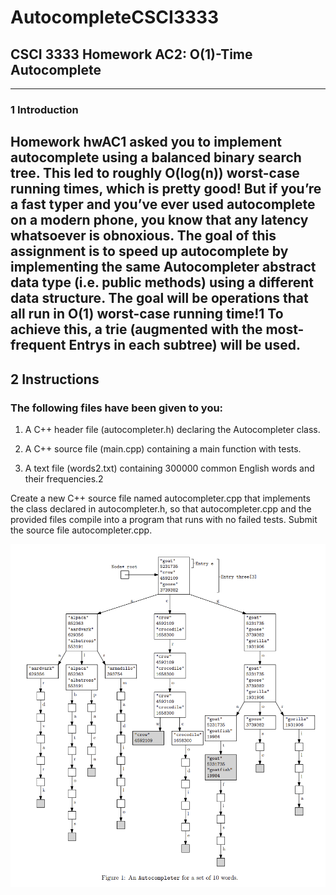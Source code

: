 # AutocompleteCSCI3333

## CSCI 3333 Homework AC2: O(1)-Time Autocomplete
---
### 1 Introduction
Homework hwAC1 asked you to implement autocomplete using a balanced binary search tree. This led to
roughly O(log(n)) worst-case running times, which is pretty good! But if you’re a fast typer and you’ve ever
used autocomplete on a modern phone, you know that any latency whatsoever is obnoxious.
The goal of this assignment is to speed up autocomplete by implementing the same Autocompleter abstract
data type (i.e. public methods) using a different data structure. The goal will be operations that all run in
O(1) worst-case running time!1 To achieve this, a trie (augmented with the most-frequent Entrys in each
subtree) will be used.
---
## 2 Instructions
### The following files have been given to you:

1. A C++ header file (autocompleter.h) declaring the Autocompleter class.

2. A C++ source file (main.cpp) containing a main function with tests.

3. A text file (words2.txt) containing 300000 common English words and their frequencies.2

Create a new C++ source file named autocompleter.cpp that implements the class declared in autocompleter.h,
so that autocompleter.cpp and the provided files compile into a program that runs with no failed tests.
Submit the source file autocompleter.cpp.

![Trie](Screenshot2025-10-21_130827.png)
